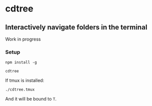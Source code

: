 # cdtree

## Interactively navigate folders in the terminal

Work in progress

### Setup

`npm install -g`

`cdtree`

If tmux is installed:

`./cdtree.tmux`

And it will be bound to `T`.
